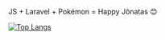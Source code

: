 JS + Laravel + Pokémon = Happy Jônatas 😊

<!---
JonatasBSM/JonatasBSM is a ✨ special ✨ repository because its `README.md` (this file) appears on your GitHub profile.
You can click the Preview link to take a look at your changes.
--->

[![Top Langs](https://github-readme-stats.vercel.app/api/top-langs/?username=JonatasBSM&layout=compact)](https://github.com/JonatasBSM/github-readme-stats)
